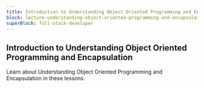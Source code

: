 ```yaml
---
title: Introduction to Understanding Object Oriented Programming and Encapsulation
block: lecture-understanding-object-oriented-programming-and-encapsulation
superBlock: full-stack-developer
---
```


## Introduction to Understanding Object Oriented Programming and Encapsulation

Learn about Understanding Object Oriented Programming and Encapsulation in these lessons.
